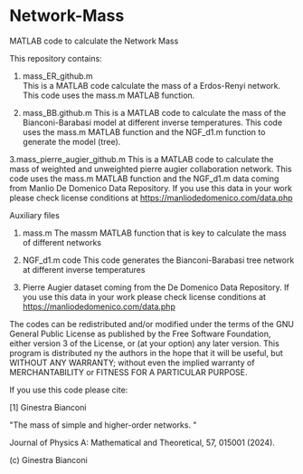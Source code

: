 # Network-Mass
MATLAB code to calculate the Network Mass



This repository contains:


1. mass_ER_github.m    
This is a MATLAB code calculate the mass of a Erdos-Renyi network. This code uses the mass.m MATLAB function.

2. mass_BB.github.m
 This is a MATLAB code to calculate the mass of the Bianconi-Barabasi model at different inverse temperatures. This code uses the mass.m MATLAB function and the NGF_d1.m function to generate the model (tree). 
   
3.mass_pierre_augier_github.m
This is a MATLAB code to calculate the mass of weighted and unweighted pierre augier collaboration network. This code uses the mass.m MATLAB function and the NGF_d1.m data coming from Manlio De Domenico Data Repository. If you use this data in your work please check license conditions at https://manliodedomenico.com/data.php

Auxiliary files 
1.  mass.m
    The massm MATLAB function that is key to calculate the mass of different networks

2.  NGF_d1.m code
   This code generates the Bianconi-Barabasi tree network at different inverse temperatures 

4. Pierre Augier dataset coming from the De Domenico Data Repository. If you use this data in your work please check license conditions at https://manliodedomenico.com/data.php


The codes can be redistributed and/or modified under the terms of the GNU General Public License as published by the Free Software Foundation, either version 3 of the License, or (at your option) any later version. This program is distributed ny the authors in the hope that it will be useful, but WITHOUT ANY WARRANTY; without even the implied warranty of MERCHANTABILITY or FITNESS FOR A PARTICULAR PURPOSE.

If you use this code please cite:

[1] Ginestra Bianconi

"The mass of simple and higher-order networks. "

Journal of Physics A: Mathematical and Theoretical, 57, 015001 (2024).

(c) Ginestra Bianconi
